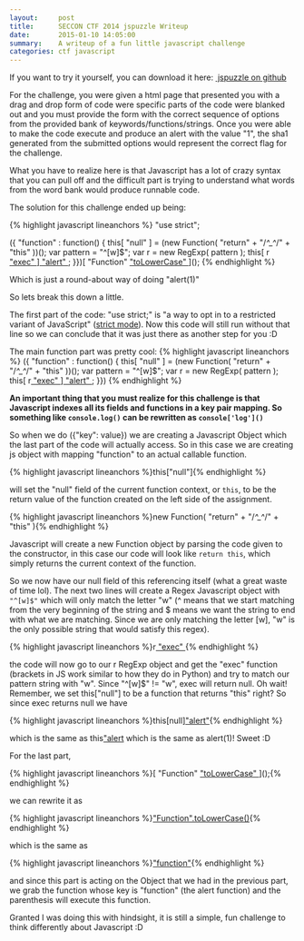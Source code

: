 ```yaml
---
layout:     post
title:      SECCON CTF 2014 jspuzzle Writeup
date:       2015-01-10 14:05:00
summary:    A writeup of a fun little javascript challenge
categories: ctf javascript
---
```


If you want to try it yourself, you can download it here: <a href="https://github.com/ctfs/write-ups/tree/master/seccon-ctf-2014/jspuzzle" title="jspuzzle" target="_blank"> jspuzzle on github</a>

For the challenge, you were given a html page that presented you with a drag and drop form of code were specific parts of the code were blanked out and you must provide the form with the correct sequence of options from the provided bank of keywords/functions/strings. Once you were able to make the code execute and produce an alert with the value "1", the sha1 generated from the submitted options would represent the correct flag for the challenge.

What you have to realize here is that Javascript has a lot of crazy syntax that you can pull off and the difficult part is trying to understand what words from the word bank would produce runnable code.

The solution for this challenge ended up being:

{% highlight javascript lineanchors %}
"use strict";

({ "function" : function() {
  this[ "null" ] = (new Function( "return" + "/*^_^*/" + "this" ))();
  var pattern = "^[w]$";
  var r = new RegExp( pattern );
  this[ r[ "exec" ]( pattern ) ][ "alert" ]( 1 );
}})[ "Function" [ "toLowerCase" ]() ]();
{% endhighlight %}

Which is just a round-about way of doing "alert(1)"

So lets break this down a little.

The first part of the code: "use strict;" is "a way to opt in to a restricted variant of JavaScript" ([strict mode](https://developer.mozilla.org/en-US/docs/Web/JavaScript/Reference/Strict_mode)). Now this code will still run without that line so we can conclude that it was just there as another step for you :D

The main function part was pretty cool:
{% highlight javascript lineanchors %}
({ "function" : function() {
  this[ "null" ] = (new Function( "return" + "/*^_^*/" + "this" ))();
  var pattern = "^[w]$";
  var r = new RegExp( pattern );
  this[ r[ "exec" ]( pattern ) ][ "alert" ]( 1 );
}})
{% endhighlight %}

<strong>An important thing that you must realize for this challenge is that Javascript indexes all its fields and functions in a key pair mapping. So something like `console.log()` can be rewritten as `console['log']()`</strong>

So when we do ({"key": value}) we are creating a Javascript Object which the last part of the code will actually access. So in this case we are creating js object with mapping "function" to an actual callable function.

{% highlight javascript lineanchors %}this["null"]{% endhighlight %}

will set the "null" field of the current function context, or <code>this</code>, to be the return value of the function created on the left side of the assignment.

{% highlight javascript lineanchors %}new Function( "return" + "/*^_^*/" + "this" ){% endhighlight %}

Javascript will create a new Function object by parsing the code given to the constructor, in this case our code will look like <code>return this</code>, which simply returns the current context of the function.

So we now have our null field of this referencing itself (what a great waste of time lol). The next two lines will create a Regex Javascript object with <code>"^[w]$"</code> which will only match the letter "w" (^ means that we start matching from the very beginning of the string and $ means we want the string to end with what we are matching. Since we are only matching the letter [w], "w" is the only possible string that would satisfy this regex). 

{% highlight javascript lineanchors %}r[ "exec" ]( pattern ){% endhighlight %}

the code will now go to our r RegExp object and get the "exec" function (brackets in JS work similar to how they do in Python) and try to match our pattern string with "w". Since "^[w]$" != "w", exec will return null. Oh wait! Remember, we set this["null"] to be a function that returns "this" right? So since exec returns null we have

{% highlight javascript lineanchors %}this[null]["alert"](1){% endhighlight %}

which is the same as this["alert](1) which is the same as alert(1)! Sweet :D

For the last part, 

{% highlight javascript lineanchors %}[ "Function" [ "toLowerCase" ]() ]();{% endhighlight %}

we can rewrite it as

{% highlight javascript lineanchors %}["Function".toLowerCase()](){% endhighlight %}

which is the same as

{% highlight javascript lineanchors %}["function"](){% endhighlight %}

and since this part is acting on the Object that we had in the previous part, we grab the function whose key is "function" (the alert function) and the parenthesis will execute this function.

Granted I was doing this with hindsight, it is still a simple, fun challenge to think differently about Javascript :D